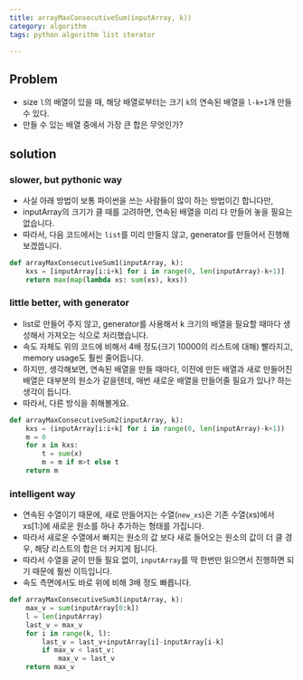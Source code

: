 ```yaml
---
title: arrayMaxConsecutiveSum(inputArray, k))
category: algorithm
tags: python algorithm list iterator

---
```


## Problem

- size `l`의 배열이 있을 때, 해당 배열로부터는 크기 `k`의 연속된 배열을 `l-k+1`개 만들 수 있다. 
- 만들 수 있는 배열 중에서 가장 큰 합은 무엇인가? 

## solution

### slower, but pythonic way

- 사실 아래 방법이 보통 파이썬을 쓰는 사람들이 많이 하는 방법이긴 합니다만, 
- inputArray의 크기가 클 때를 고려하면, 연속된 배열을 미리 다 만들어 놓을 필요는 없습니다. 
- 따라서, 다음 코드에서는 `list`를 미리 만들지 않고, generator를 만들어서 진행해보겠씁니다. 

```python
def arrayMaxConsecutiveSum1(inputArray, k):
    kxs = [inputArray[i:i+k] for i in range(0, len(inputArray)-k+1)]
    return max(map(lambda xs: sum(xs), kxs))
```

### little better, with generator

- list로 만들어 주지 않고, generator를 사용해서 k 크기의 배열을 필요할 때마다 생성해서 가져오는 식으로 처리했습니다. 
- 속도 자체도 위의 코드에 비해서 4배 정도(크기 10000의 리스트에 대해) 빨라지고, memory usage도 훨씬 줄어듭니다. 
- 하지만, 생각해보면, 연속된 배열을 만들 때마다, 이전에 만든 배열과 새로 만들어진 배열은 대부분의 원소가 같을텐데, 매번 새로운 배열을 만들어줄 필요가 있나? 하는 생각이 듭니다. 
- 따라서, 다른 방식을 취해볼게요. 

```python
def arrayMaxConsecutiveSum2(inputArray, k):
    kxs = (inputArray[i:i+k] for i in range(0, len(inputArray)-k+1))
    m = 0 
    for x in kxs:
        t = sum(x)
        m = m if m>t else t
    return m
```

### intelligent way

- 연속된 수열이기 때문에, 새로 만들어지는 수열(`new_xs`)은 기존 수열(xs)에서 xs[1:]에 새로운 원소를 하나 추가하는 형태를 가집니다. 
- 따라서 새로운 수열에서 빠지는 원소의 값 보다 새로 들어오는 원소의 값이 더 클 경우, 해당 리스트의 합은 더 커지게 됩니다. 
- 따라서 수열을 굳이 만들 필요 없이, `inputArray`를 딱 한번만 읽으면서 진행하면 되기 때문에 훨씬 이득입니다. 
- 속도 측면에서도 바로 위에 비해 3배 정도 빠릅니다. 

```python
def arrayMaxConsecutiveSum3(inputArray, k):
    max_v = sum(inputArray[0:k])
    l = len(inputArray)
    last_v = max_v
    for i in range(k, l):
        last_v = last_v+inputArray[i]-inputArray[i-k]
        if max_v < last_v:
            max_v = last_v
    return max_v
```
